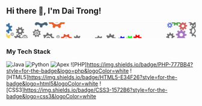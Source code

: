 ## Hi there 👋, I'm Dai Trong!
![Header](img/header.gif "Header")

### My Tech Stack
![Java](https://img.shields.io/badge/Java-ED8B00?style=for-the-badge&logo=java&logoColor=black)
![Python](https://img.shields.io/badge/Python-14354C?style=for-the-badge&logo=python&logoColor=white)
![Apex](https://img.shields.io/badge/A-Apex-blue?style=for-the-badge&logo=Apex&logoColor=white)
![PHP]https://img.shields.io/badge/PHP-777BB4?style=for-the-badge&logo=php&logoColor=white
![HTML5]https://img.shields.io/badge/HTML5-E34F26?style=for-the-badge&logo=html5&logoColor=white
![CSS3]https://img.shields.io/badge/CSS3-1572B6?style=for-the-badge&logo=css3&logoColor=white

<!--
**daitrongquach/daitrongquach** is a ✨ _special_ ✨ repository because its `README.md` (this file) appears on your GitHub profile.

Here are some ideas to get you started:

- 🔭 I’m currently working on ...
- 🌱 I’m currently learning ...
- 👯 I’m looking to collaborate on ...
- 🤔 I’m looking for help with ...
- 💬 Ask me about ...
- 📫 How to reach me: ...
- 😄 Pronouns: ...
- ⚡ Fun fact: ...
-->
